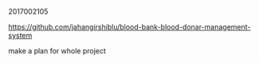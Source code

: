 2017002105



https://github.com/jahangirshiblu/blood-bank-blood-donar-management-system



make a plan for whole project


